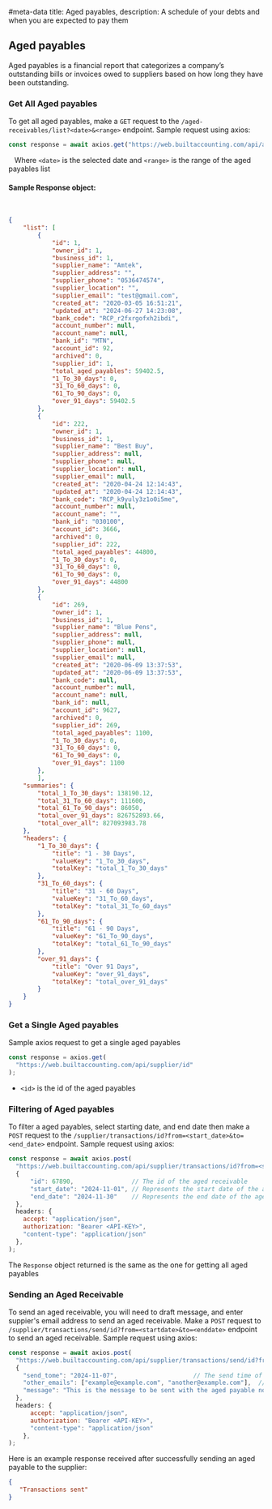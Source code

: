 #meta-data title: Aged payables, description: A schedule of your debts and when you are expected to pay them

## Aged payables

Aged payables is a financial report that categorizes a company’s outstanding bills or invoices owed to suppliers based on how long they have been outstanding.

### Get All Aged payables

To get all aged payables, make a `GET` request to the `/aged-receivables/list?<date>&<range>` endpoint. Sample request using axios:

```js
const response = await axios.get("https://web.builtaccounting.com/api/aged-receivables/list?<date>&<range>");
```
  
Where `<date>` is the selected date and `<range>` is the range of the aged payables list

#### Sample Response object:
    
```json
{
    "list": [
        {
            "id": 1,
            "owner_id": 1,
            "business_id": 1,
            "supplier_name": "Amtek",
            "supplier_address": "",
            "supplier_phone": "0536474574",
            "supplier_location": "",
            "supplier_email": "test@gmail.com",
            "created_at": "2020-03-05 16:51:21",
            "updated_at": "2024-06-27 14:23:08",
            "bank_code": "RCP_r2fxrgofxh2ibdi",
            "account_number": null,
            "account_name": null,
            "bank_id": "MTN",
            "account_id": 92,
            "archived": 0,
            "supplier_id": 1,
            "total_aged_payables": 59402.5,
            "1_To_30_days": 0,
            "31_To_60_days": 0,
            "61_To_90_days": 0,
            "over_91_days": 59402.5
        },
        {
            "id": 222,
            "owner_id": 1,
            "business_id": 1,
            "supplier_name": "Best Buy",
            "supplier_address": null,
            "supplier_phone": null,
            "supplier_location": null,
            "supplier_email": null,
            "created_at": "2020-04-24 12:14:43",
            "updated_at": "2020-04-24 12:14:43",
            "bank_code": "RCP_k9yuly3z1o0i5me",
            "account_number": null,
            "account_name": "",
            "bank_id": "030100",
            "account_id": 3666,
            "archived": 0,
            "supplier_id": 222,
            "total_aged_payables": 44800,
            "1_To_30_days": 0,
            "31_To_60_days": 0,
            "61_To_90_days": 0,
            "over_91_days": 44800
        },
        {
            "id": 269,
            "owner_id": 1,
            "business_id": 1,
            "supplier_name": "Blue Pens",
            "supplier_address": null,
            "supplier_phone": null,
            "supplier_location": null,
            "supplier_email": null,
            "created_at": "2020-06-09 13:37:53",
            "updated_at": "2020-06-09 13:37:53",
            "bank_code": null,
            "account_number": null,
            "account_name": null,
            "bank_id": null,
            "account_id": 9627,
            "archived": 0,
            "supplier_id": 269,
            "total_aged_payables": 1100,
            "1_To_30_days": 0,
            "31_To_60_days": 0,
            "61_To_90_days": 0,
            "over_91_days": 1100
        },
        ],
    "summaries": {
        "total_1_To_30_days": 138190.12,
        "total_31_To_60_days": 111600,
        "total_61_To_90_days": 86050,
        "total_over_91_days": 826752893.66,
        "total_over_all": 827093983.78
    },
    "headers": {
        "1_To_30_days": {
            "title": "1 - 30 Days",
            "valueKey": "1_To_30_days",
            "totalKey": "total_1_To_30_days"
        },
        "31_To_60_days": {
            "title": "31 - 60 Days",
            "valueKey": "31_To_60_days",
            "totalKey": "total_31_To_60_days"
        },
        "61_To_90_days": {
            "title": "61 - 90 Days",
            "valueKey": "61_To_90_days",
            "totalKey": "total_61_To_90_days"
        },
        "over_91_days": {
            "title": "Over 91 Days",
            "valueKey": "over_91_days",
            "totalKey": "total_over_91_days"
        }
    }
}
```

### Get a Single Aged payables

Sample axios request to get a single aged payables

```js
const response = axios.get(
  "https://web.builtaccounting.com/api/supplier/id"
);
```

- `<id>` is the id of the aged payables

### Filtering of Aged payables

To filter a aged payables, select starting date, and end date then make a `POST` request to the `/supplier/transactions/id?from=<start_date>&to=<end_date>` endpoint. Sample request using axios:

```js
const response = await axios.post(
  "https://web.builtaccounting.com/api/supplier/transactions/id?from=<start_date>&to=<end_date>",
  {
      "id": 67890,                // The id of the aged receivable
      "start_date": "2024-11-01", // Represents the start date of the aged receivable
      "end_date": "2024-11-30"    // Represents the end date of the aged receivable
  },
  headers: {
    accept: "application/json",
    authorization: "Bearer <API-KEY>",
    "content-type": "application/json"
  },
);
```

The `Response` object returned is the same as the one for getting all aged payables


### Sending an Aged Receivable

To send an aged receivable, you will need to draft message, and enter suppier's email address to send an aged receivable.
Make a `POST` request to `/supplier/transactions/send/id?from=<startdate>&to=<enddate>` endpoint to send an aged receivable. Sample request using axios:

```js
const response = await axios.post(
  "https://web.builtaccounting.com/api/supplier/transactions/send/id?from=<startdate>&to=<enddate>",
  {
    "send_tome": "2024-11-07",                     // The send time of the aged payable
    "other_emails": ["example@example.com", "another@example.com"],  // The other email addresses to send the aged payable to
    "message": "This is the message to be sent with the aged payable notification." // The message of the aged payable to be sent to the email address
  },
  headers: {
      accept: "application/json",
      authorization: "Bearer <API-KEY>",
      "content-type": "application/json"
    },
);
```

Here is an example response received after successfully sending an aged payable to the supplier:

```json
{
   "Transactions sent"
}
```